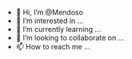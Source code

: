 - 👋 Hi, I’m @Mendoso
- 👀 I’m interested in ...
- 🌱 I’m currently learning ...
- 💞️ I’m looking to collaborate on ...
- 📫 How to reach me ...

<!---
Mendoso/Mendoso is a ✨ special ✨ repository because its `README.md` (this file) appears on your GitHub profile.
You can click the Preview link to take a look at your changes.
--->
